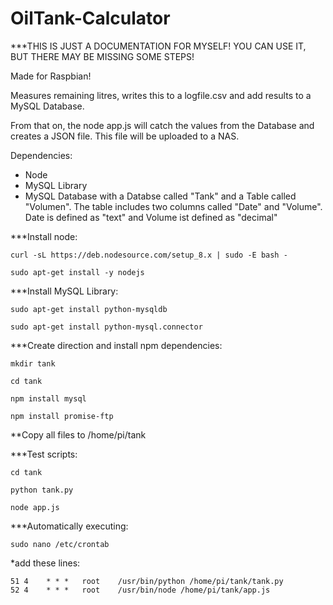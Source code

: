 # OilTank-Calculator

***THIS IS JUST A DOCUMENTATION FOR MYSELF! YOU CAN USE IT, BUT THERE MAY BE MISSING SOME STEPS!


Made for Raspbian!

Measures remaining litres, writes this to a logfile.csv and add results to a MySQL Database.

From that on, the node app.js will catch the values from the Database and creates a JSON file. This file will be uploaded to a NAS.

Dependencies:

- Node
- MySQL Library
- MySQL Database with a Databse called "Tank" and a Table called "Volumen". The table includes two columns called "Date" and "Volume". Date is defined as "text" and Volume ist defined as "decimal"


***Install node:

```curl -sL https://deb.nodesource.com/setup_8.x | sudo -E bash -```

```sudo apt-get install -y nodejs```


***Install MySQL Library:

```sudo apt-get install python-mysqldb```

```sudo apt-get install python-mysql.connector```


***Create direction and install npm dependencies:

```mkdir tank```

```cd tank```

```npm install mysql```

```npm install promise-ftp```



**Copy all files to /home/pi/tank

***Test scripts:

```cd tank```

```python tank.py```

```node app.js```




***Automatically executing:

```sudo nano /etc/crontab```

*add these lines:

```
51 4    * * *   root    /usr/bin/python /home/pi/tank/tank.py
52 4    * * *   root    /usr/bin/node /home/pi/tank/app.js
```

